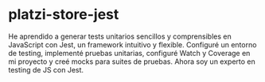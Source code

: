 # platzi-store-jest
He aprendido a generar tests unitarios sencillos y comprensibles en JavaScript con Jest, un framework intuitivo y flexible. Configuré un entorno de testing, implementé pruebas unitarias, configuré Watch y Coverage en mi proyecto y creé mocks para suites de pruebas. Ahora soy un experto en testing de JS con Jest.
